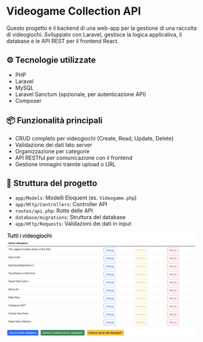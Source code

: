 # Videogame Collection API

Questo progetto è il backend di una web-app per la gestione di una raccolta di videogiochi. Sviluppato con Laravel, gestisce la logica applicativa, il database e le API REST per il frontend React.

## ⚙️ Tecnologie utilizzate
- PHP
- Laravel
- MySQL
- Laravel Sanctum (opzionale, per autenticazione API)
- Composer

## 📦 Funzionalità principali
- CRUD completo per videogiochi (Create, Read, Update, Delete)
- Validazione dei dati lato server
- Organizzazione per categorie
- API RESTful per comunicazione con il frontend
- Gestione immagini tramite upload o URL

## 📁 Struttura del progetto
- `app/Models`: Modelli Eloquent (es. `Videogame.php`)
- `app/Http/Controllers`: Controller API
- `routes/api.php`: Rotte delle API
- `database/migrations`: Struttura del database
- `app/Http/Requests`: Validazioni dei dati in input

![Home](./public/home.png)